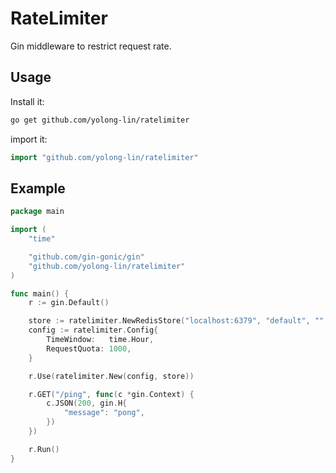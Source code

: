 # RateLimiter

Gin middleware to restrict request rate.

## Usage

Install it:

```bash
go get github.com/yolong-lin/ratelimiter
```

import it:

```go
import "github.com/yolong-lin/ratelimiter"
```

## Example

```go
package main

import (
	"time"

	"github.com/gin-gonic/gin"
	"github.com/yolong-lin/ratelimiter"
)

func main() {
	r := gin.Default()

	store := ratelimiter.NewRedisStore("localhost:6379", "default", "", 0)
	config := ratelimiter.Config{
		TimeWindow:   time.Hour,
		RequestQuota: 1000,
	}

	r.Use(ratelimiter.New(config, store))

	r.GET("/ping", func(c *gin.Context) {
		c.JSON(200, gin.H{
			"message": "pong",
		})
	})

	r.Run()
}
```

